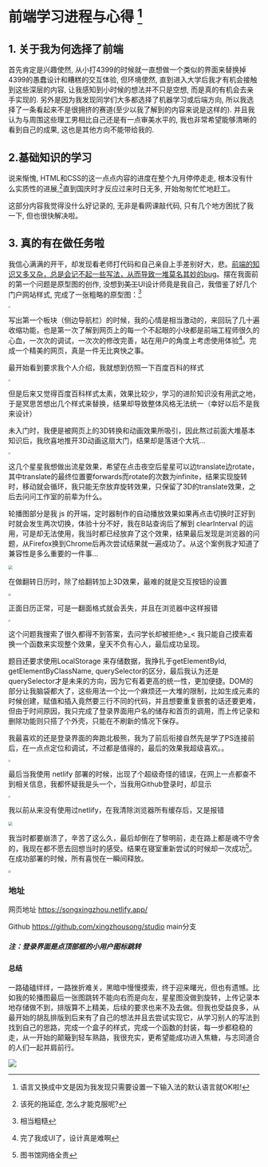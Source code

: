 # 前端学习进程与心得      [^1]

## 1. 关于我为何选择了前端

首先肯定是兴趣使然, 从小打4399的时候就一直想做一个类似的界面来替换掉4399的愚蠢设计和糟糕的交互体验, 但环境使然, 直到进入大学后我才有机会接触到这些深层的内容, 让我感知到小时候的想法并不只是空想, 而是真的有机会去亲手实现的. 另外是因为我发现同学们大多都选择了机器学习或后端方向, 所以我选择了一条看起来不是很拥挤的赛道(至少以我了解到的内容来说是这样的). 并且我认为与周围这些理工男相比自己还是有一点审美水平的, 我也非常希望能够清晰的看到自己的成果, 这也是其他方向不能带给我的.

## 2.基础知识的学习

说来惭愧, HTML和CSS的这一点点内容的进度在整个九月停停走走, 根本没有什么实质性的进展,[^2]直到国庆时才反应过来时日无多, 开始匆匆忙忙地赶工。

这部分内容我觉得没什么好记录的, 无非是看网课敲代码, 只有几个地方困扰了我一下, 但也很快解决啦。



## 3. 真的有在做任务啦

我信心满满的开干，却发现看老师打代码和自己亲自上手差别好大，悲。<u>前端的知识又多又杂，总是会记不起一些写法，从而导致一堆莫名其妙的bug</u>。摆在我面前的第一个问题是原型图的创作, 没想到~~美工~~UI设计师竟是我自己，我借鉴了好几个门户网站样式, 完成了一张粗略的原型图：[^3]

<img src="https://raw.githubusercontent.com/xingzhousong/sharuan/picture/img/202210141024143.jpg" style="zoom: 25%;" />

写出第一个板块（侧边导航栏）的时候，我的心情是相当激动的，来回玩了几十遍收缩功能，也是第一次了解到网页上的每一个不起眼的小块都是前端工程师很久的心血，一次次的调试，一次次的修改完善，站在用户的角度上考虑使用体验[^4]。完成一个精美的网页，真是一件无比爽快之事。

最开始看到要求我个人介绍，我就想到仿照一下百度百科的样式

<img src="https://raw.githubusercontent.com/xingzhousong/sharuan/picture/img/202210141044265.png" style="zoom: 25%;" />

但是后来又觉得百度百科样式太素，效果比较少，学习的进阶知识没有用武之地，于是冥思苦想出几个样式来替换，结果却导致整体风格无法统一（幸好以后不是我来设计）

未入门时，我便是被网页上的3D转换和动画效果所吸引，因此熬过前面大堆基本知识后，我欣喜地推开3D动画这扇大门，结果却是落进个大坑...

<img src="https://raw.githubusercontent.com/xingzhousong/sharuan/picture/img/202210141105977.png" style="zoom: 25%;" />

这几个星星我想做出流星效果，希望在点击夜空后星星可以边translate边rotate，其中translate的最终位置要forwards而rotate的次数为infinite，结果实现旋转时，移动就会循环，我只能无奈放弃旋转效果，只保留了3D的translate效果，之后去问问工作室的前辈为什么。

轮播图部分是我 js 的开端，定时器制作的自动播放效果如果再点击切换时正好到时就会发生两次切换，体验十分不好，我在B站查询后了解到 clearInterval 的运用，可是却无法使用，我当时都已经放弃了这个效果，结果最后发现是浏览器的问题，从Firefox换到Chrome后再次尝试结果就一遍成功了。从这个案例我才知道了兼容性是多么重要的一件事...

<img src="https://raw.githubusercontent.com/xingzhousong/sharuan/picture/img/202210141312279.png" style="zoom: 50%;" />

在做翻转日历时，除了给翻转加上3D效果，最难的就是交互按钮的设置

<img src="https://raw.githubusercontent.com/xingzhousong/sharuan/picture/img/202210141326803.png" style="zoom:33%;" />

正面日历正常，可是一翻面格式就会丢失，并且在浏览器中这样报错

<img src="https://raw.githubusercontent.com/xingzhousong/sharuan/picture/img/202210141326301.png" style="zoom: 25%;" />

这个问题我搜索了很久都得不到答案，去问学长却被拒绝>_<  我只能自己摸索着换一个函数来实现整个效果，皇天不负有心人，最后成功呈现。

题目还要求使用LocalStorage 来存储数据，我挣扎于getElementById, getElementByClassName, querySelector的区分，最后我认为还是querySelector才是未来的方向，因为它有着更高的统一性，更加便捷。DOM的部分让我脑袋都大了，这些用法一个比一个麻烦还一大堆的限制，比如生成元素的时候创建，赋值和插入竟然要三行不同的代码，并且想要重复嵌套的话还要更难，但由于时间原因，我只完成了登录界面用户名的储存和首页的调用，而上传记录和删除功能则只搭了个外壳，只能在不刷新的情况下保存。

我最喜欢的还是登录界面的奔跑北极熊，我为了前后衔接自然先是学了PS连接前后，在一点点定位和调试，不过都是值得的，最后的效果我超级喜欢。。

<img src="https://raw.githubusercontent.com/xingzhousong/sharuan/picture/img/202210141349104.png" style="zoom: 25%;" />

最后当我使用 netlify 部署的时候，出现了个超级奇怪的错误，在网上一点都查不到相关信息，我都怀疑我是头一个，当我用Github登录时，却显示

<img src="https://raw.githubusercontent.com/xingzhousong/sharuan/picture/img/202210141351880.png" style="zoom:25%;" />

我以前从来没有使用过netlify，在我清除浏览器所有缓存后，又是报错

<img src="https://raw.githubusercontent.com/xingzhousong/sharuan/picture/img/202210141353742.png" style="zoom: 50%;" />

我当时都要崩溃了，辛苦了这么久，最后却倒在了黎明前，走在路上都是魂不守舍的，我现在都不愿去回想当时的感受。结果在寝室重新尝试的时候却一次成功[^5]。在成功部署的时候，所有喜悦在一瞬间释放。

<img src="https://raw.githubusercontent.com/xingzhousong/sharuan/picture/img/202210141357520.png" style="zoom: 33%;" />

### 地址

网页地址 https://songxingzhou.netlify.app/

Github https://github.com/xingzhousong/studio  main分支

##### 注：登录界面是点顶部框的小用户图标跳转

#### 总结

一路磕磕绊绊，一路挫折难关，黑暗中慢慢摸索，终于迎来曙光，但也有遗憾。比如我的轮播图最后一张图跳转不能向右而是向左，星星图没做到旋转，上传记录本地存储做不到，排版算不上精美，后续的要求也来不及去做。但我也受益良多，从最开始的胡乱排版到后来有了自己的想法并且去尝试实现它，从学习别人的写法到找到自己的思路，完成一个盒子的样式，完成一个函数的封装，每一步都稳稳的走，从一开始的颠簸到轻车熟路，我很充实，更希望能成功进入焦糖，与志同道合的人们一起并肩前行。

![](https://raw.githubusercontent.com/xingzhousong/sharuan/picture/img/202210141704967.png)

























[^1]: 语言又换成中文是因为我发现只需要设置一下输入法的默认语言就OK啦!
[^2]: 该死的拖延症, 怎么才能克服呢?
[^3]: 相当粗糙
[^4]: 完了我成UI了，设计真是难啊
[^5]: 图书馆网络全责
